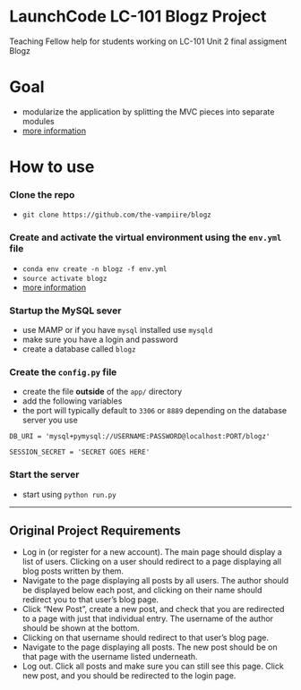 # LaunchCode LC-101 Blogz Project
Teaching Fellow help for students working on LC-101 Unit 2 final assigment Blogz

# Goal
- modularize the application by splitting the MVC pieces into separate modules
- [more information](https://www.digitalocean.com/community/tutorials/how-to-structure-large-flask-applications)

# How to use
### Clone the repo
- `git clone https://github.com/the-vampiire/blogz`

### Create and activate the virtual environment using the `env.yml` file
- `conda env create -n blogz -f env.yml`
- `source activate blogz`
- [more information](https://conda.io/docs/commands.html#conda-environment-commands)

### Startup the MySQL sever
- use MAMP or if you have `mysql` installed use `mysqld`
- make sure you have a login and password
- create a database called `blogz`

### Create the `config.py` file
- create the file **outside** of the `app/` directory
- add the following variables
- the port will typically default to `3306` or `8889` depending on the database server you use
```
DB_URI = 'mysql+pymysql://USERNAME:PASSWORD@localhost:PORT/blogz'

SESSION_SECRET = 'SECRET GOES HERE'
```

### Start the server
- start using `python run.py`

<hr>

## Original Project Requirements
- Log in (or register for a new account). The main page should display a list of users. Clicking on a user should redirect to a page displaying all blog posts written by them.
- Navigate to the page displaying all posts by all users. The author should be displayed below each post, and clicking on their name should redirect you to that user’s blog page.
- Click “New Post”, create a new post, and check that you are redirected to a page with just that individual entry. The username of the author should be shown at the bottom.
- Clicking on that username should redirect to that user’s blog page. 
- Navigate to the page displaying all posts. The new post should be on that page with the username listed underneath.
- Log out. Click all posts and make sure you can still see this page. Click new post, and you should be redirected to the login page.